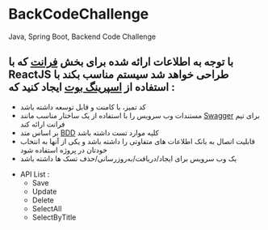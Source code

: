 # BackCodeChallenge
Java, Spring Boot, Backend Code Challenge

## با توجه به اطلاعات ارائه شده برای بخش [فرانت](https://github.com/Parsa-Tech-Team/FrontCodeChallenge) که با ReactJS طراحی خواهد شد سیستم مناسب بکند با استفاده از [اسپرینگ بوت](https://spring.io) ایجاد کنید که :
 - کد تمیز، با کامنت و قابل توسعه داشته باشد
 - مستندات وب سرویس را  با استفاده از یک ساختار مناسب مانند [Swagger](https://swagger.io/) برای تیم فرانت ارائه کند
 - بر اساس متد [BDD](https://en.wikipedia.org/wiki/Behavior-driven_development) کلیه موارد تست داشته باشد
 - قابلیت اتصال به بانک اطلاعات های متفاوتی را داشته باشد و یکی از آنها به انتخاب خودتان در پروژه استفاده شود
 - یک وب سرویس  برای ایجاد/دریافت/به‌روزرسانی/حذف تسک ها داشته باشد
 >
  - API List :
    -  Save
    -  Update
    -  Delete
    -  SelectAll
    -  SelectByTitle


